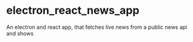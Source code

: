 # electron_react_news_app
An electron and react app, that fetches live news from a public news api and shows
